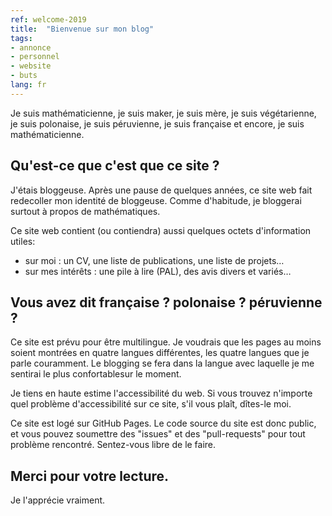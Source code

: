 ```yaml
---
ref: welcome-2019
title:  "Bienvenue sur mon blog"
tags:
- annonce
- personnel
- website
- buts
lang: fr
---
```


Je suis mathématicienne, je suis maker, je suis mère, je suis végétarienne, je suis polonaise, je suis péruvienne, je suis française et encore, je suis mathématicienne.

## Qu'est-ce que c'est que ce site ?

J'étais bloggeuse. Après une pause de quelques années, ce site web fait redecoller mon identité de bloggeuse. Comme d'habitude, je bloggerai surtout à propos de mathématiques.

Ce site web contient (ou contiendra) aussi quelques octets d'information utiles:
- sur moi : un CV, une liste de publications, une liste de projets…
- sur mes intérêts : une pile à lire (PAL), des avis divers et variés…

## Vous avez dit française ? polonaise ? péruvienne ?

Ce site est prévu pour être multilingue. Je voudrais que les pages au moins soient montrées en quatre langues différentes, les quatre langues que je parle couramment. Le blogging se fera dans la langue avec laquelle je me sentirai le plus confortablesur le moment.

Je tiens en haute estime l'accessibilité du web. Si vous trouvez n'importe quel problème d'accessibilité sur ce site, s'il vous plaît, dîtes-le moi.

Ce site est logé sur GitHub Pages. Le code source du site est donc public, et vous pouvez soumettre des "issues" et des "pull-requests" pour tout problème rencontré. Sentez-vous libre de le faire.

## Merci pour votre lecture.

Je l'apprécie vraiment.
